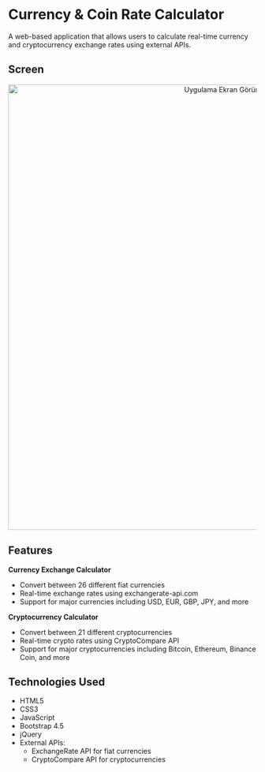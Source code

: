 # Currency & Coin Rate Calculator

A web-based application that allows users to calculate real-time currency and cryptocurrency exchange rates using external APIs.

## Screen

  <div align="center">
    <img src="https://github.com/user-attachments/assets/26acdcb5-774e-4b3e-bade-0329e452a587" width="879" height="904" alt="Uygulama Ekran Görüntüsü">
</div>

## Features

**Currency Exchange Calculator**
  - Convert between 26 different fiat currencies
  - Real-time exchange rates using exchangerate-api.com
  - Support for major currencies including USD, EUR, GBP, JPY, and more

**Cryptocurrency Calculator**
  - Convert between 21 different cryptocurrencies
  - Real-time crypto rates using CryptoCompare API
  - Support for major cryptocurrencies including Bitcoin, Ethereum, Binance Coin, and more

## Technologies Used

- HTML5
- CSS3
- JavaScript
- Bootstrap 4.5
- jQuery
- External APIs:
  - ExchangeRate API for fiat currencies
  - CryptoCompare API for cryptocurrencies
